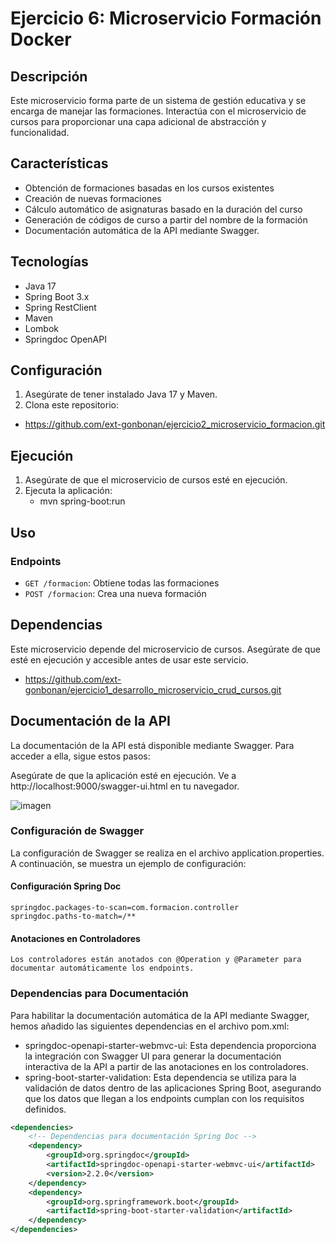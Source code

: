 # Ejercicio 6: Microservicio Formación Docker

## Descripción

Este microservicio forma parte de un sistema de gestión educativa y se encarga de manejar las formaciones. Interactúa con el microservicio de cursos para proporcionar una capa adicional de abstracción y funcionalidad.

## Características

- Obtención de formaciones basadas en los cursos existentes
- Creación de nuevas formaciones
- Cálculo automático de asignaturas basado en la duración del curso
- Generación de códigos de curso a partir del nombre de la formación
- Documentación automática de la API mediante Swagger.

## Tecnologías

- Java 17
- Spring Boot 3.x
- Spring RestClient
- Maven
- Lombok
- Springdoc OpenAPI

## Configuración

1. Asegúrate de tener instalado Java 17 y Maven.
2. Clona este repositorio:
  - https://github.com/ext-gonbonan/ejercicio2_microservicio_formacion.git

## Ejecución

1. Asegúrate de que el microservicio de cursos esté en ejecución.
2. Ejecuta la aplicación:
   - mvn spring-boot:run

## Uso

### Endpoints

- `GET /formacion`: Obtiene todas las formaciones
- `POST /formacion`: Crea una nueva formación

## Dependencias

Este microservicio depende del microservicio de cursos. Asegúrate de que esté en ejecución y accesible antes de usar este servicio.
- https://github.com/ext-gonbonan/ejercicio1_desarrollo_microservicio_crud_cursos.git


## Documentación de la API
La documentación de la API está disponible mediante Swagger. Para acceder a ella, sigue estos pasos:

Asegúrate de que la aplicación esté en ejecución.
Ve a http://localhost:9000/swagger-ui.html en tu navegador.

![imagen](https://github.com/ext-gonbonan/ejercicio4_documentacion_microservicios/assets/173496006/5a223792-e068-4287-84be-475e1da0e3f9)


### Configuración de Swagger
La configuración de Swagger se realiza en el archivo application.properties. A continuación, se muestra un ejemplo de configuración:

#### Configuración Spring Doc
    springdoc.packages-to-scan=com.formacion.controller
    springdoc.paths-to-match=/**

#### Anotaciones en Controladores
    Los controladores están anotados con @Operation y @Parameter para documentar automáticamente los endpoints. 

### Dependencias para Documentación
Para habilitar la documentación automática de la API mediante Swagger, hemos añadido las siguientes dependencias en el archivo pom.xml:

- springdoc-openapi-starter-webmvc-ui:
Esta dependencia proporciona la integración con Swagger UI para generar la documentación interactiva de la API a partir de las anotaciones en los controladores.
- spring-boot-starter-validation:
Esta dependencia se utiliza para la validación de datos dentro de las aplicaciones Spring Boot, asegurando que los datos que llegan a los endpoints cumplan con los requisitos definidos.

```xml
<dependencies>
    <!-- Dependencias para documentación Spring Doc -->
    <dependency>
        <groupId>org.springdoc</groupId>
        <artifactId>springdoc-openapi-starter-webmvc-ui</artifactId>
        <version>2.2.0</version>
    </dependency>
    <dependency>
        <groupId>org.springframework.boot</groupId>
        <artifactId>spring-boot-starter-validation</artifactId>
    </dependency>
</dependencies>
